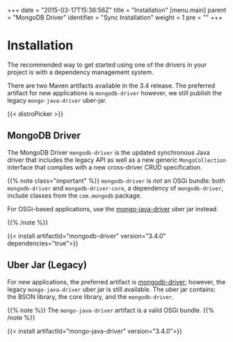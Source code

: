 +++
date = "2015-03-17T15:36:56Z"
title = "Installation"
[menu.main]
  parent = "MongoDB Driver"
  identifier = "Sync Installation"
  weight = 1
  pre = "<i class='fa'></i>"
+++

# Installation

The recommended way to get started using one of the drivers in your
project is with a dependency management system.

There are two Maven artifacts available in the 3.4 release. The preferred artifact for new applications is `mongodb-driver`
however, we still publish the legacy `mongo-java-driver` uber-jar.

{{< distroPicker >}}

## MongoDB Driver  

The MongoDB Driver ``mongodb-driver`` is the updated synchronous Java driver that includes the legacy API as well as a new generic `MongoCollection` interface that complies with a new cross-driver CRUD specification.

{{% note class="important" %}}
`mongodb-driver` is *not* an OSGi bundle: both `mongodb-driver` and `mongodb-driver-core`, a dependency of `mongodb-driver`, include classes from the `com.mongodb` package.

For OSGi-based applications, use the [mongo-java-driver](#uber-jar-legacy) uber jar instead.

{{% /note %}}

{{< install artifactId="mongodb-driver" version="3.4.0" dependencies="true">}}


## Uber Jar (Legacy)

For new applications, the preferred artifact is [mongodb-driver](#mongodb-driver); however, the legacy `mongo-java-driver` uber jar is still available.  The uber jar contains: the BSON library, the core library, and the `mongodb-driver`.


{{% note %}}
The `mongo-java-driver` artifact is a valid OSGi bundle.
{{% /note %}}

{{< install artifactId="mongo-java-driver" version="3.4.0">}}
